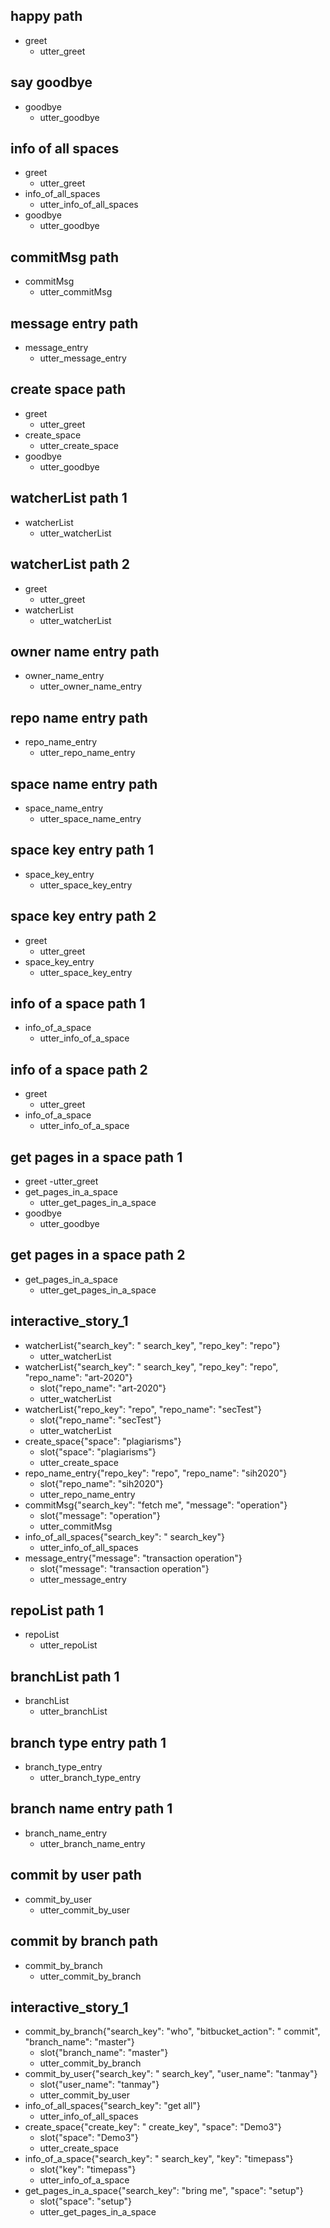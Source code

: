 ## happy path
* greet
  - utter_greet

## say goodbye
* goodbye
  - utter_goodbye

## info of all spaces
* greet
  - utter_greet
* info_of_all_spaces
  - utter_info_of_all_spaces  
* goodbye
  - utter_goodbye

## commitMsg path
* commitMsg
  <!-- - commit_msg_form
  - form{"name": "commit_msg_form"}
  - form{"name": null}
  - utter_slots_values -->
  - utter_commitMsg

## message entry path
* message_entry
  - utter_message_entry



## create space path
* greet
  - utter_greet
* create_space
  <!-- - create_space_form
  - form{"name" : "create_space_form"}
  - form{"name" : null}
  - utter_create_space_slot_values
  - utter_submit -->
  - utter_create_space
* goodbye
  - utter_goodbye

## watcherList path 1
* watcherList
  <!-- - watchers_form
  - form{"name": "watchers_form"}
  - form{"name": null}
  - utter_slots_values -->
  - utter_watcherList

## watcherList path 2
* greet
  - utter_greet
* watcherList
  <!-- - watchers_form
  - form{"name": "watchers_form"}
  - form{"name": null}
  - utter_slots_values -->
  - utter_watcherList



## owner name entry path
* owner_name_entry
  - utter_owner_name_entry
## repo name entry path
* repo_name_entry
  - utter_repo_name_entry

## space name entry path
* space_name_entry
  - utter_space_name_entry


## space key entry path 1
* space_key_entry
  - utter_space_key_entry

## space key entry path 2
* greet
  - utter_greet
* space_key_entry
  - utter_space_key_entry


## info of a space path 1
* info_of_a_space
  - utter_info_of_a_space

## info of a space path 2
* greet
  - utter_greet
* info_of_a_space
  - utter_info_of_a_space


## get pages in a space path 1
* greet
  -utter_greet
* get_pages_in_a_space
  <!-- - action_get_pages_in_a_space
  - utter_pages_in_a_space_slot_value
  - utter_submit   -->
  - utter_get_pages_in_a_space
* goodbye
  - utter_goodbye


## get pages in a space path 2
* get_pages_in_a_space
  <!-- - action_get_pages_in_a_space
  - utter_pages_in_a_space_slot_value
  - utter_submit   -->
  - utter_get_pages_in_a_space
## interactive_story_1
* watcherList{"search_key": " search_key", "repo_key": "repo"}
    - utter_watcherList
* watcherList{"search_key": " search_key", "repo_key": "repo", "repo_name": "art-2020"}
    - slot{"repo_name": "art-2020"}
    - utter_watcherList
* watcherList{"repo_key": "repo", "repo_name": "secTest"}
    - slot{"repo_name": "secTest"}
    - utter_watcherList
* create_space{"space": "plagiarisms"}
    - slot{"space": "plagiarisms"}
    - utter_create_space
* repo_name_entry{"repo_key": "repo", "repo_name": "sih2020"}
    - slot{"repo_name": "sih2020"}
    - utter_repo_name_entry
* commitMsg{"search_key": "fetch me", "message": "operation"}
    - slot{"message": "operation"}
    - utter_commitMsg
* info_of_all_spaces{"search_key": " search_key"}
    - utter_info_of_all_spaces
* message_entry{"message": "transaction operation"}
    - slot{"message": "transaction operation"}
    - utter_message_entry



## repoList path 1
* repoList
  <!-- - repo_form
  - form{"name": "repo_form"}
  - form{"name": null}
  - utter_slots_values -->
  - utter_repoList

## branchList path 1
* branchList
  - utter_branchList

## branch type entry path 1
* branch_type_entry
  - utter_branch_type_entry

## branch name entry path 1
* branch_name_entry
  - utter_branch_name_entry

## commit by user path
* commit_by_user
  - utter_commit_by_user

## commit by branch path
* commit_by_branch
  - utter_commit_by_branch
## interactive_story_1
* commit_by_branch{"search_key": "who", "bitbucket_action": " commit", "branch_name": "master"}
    - slot{"branch_name": "master"}
    - utter_commit_by_branch
* commit_by_user{"search_key": " search_key", "user_name": "tanmay"}
    - slot{"user_name": "tanmay"}
    - utter_commit_by_user
* info_of_all_spaces{"search_key": "get all"}
    - utter_info_of_all_spaces
* create_space{"create_key": " create_key", "space": "Demo3"}
    - slot{"space": "Demo3"}
    - utter_create_space
* info_of_a_space{"search_key": " search_key", "key": "timepass"}
    - slot{"key": "timepass"}
    - utter_info_of_a_space
* get_pages_in_a_space{"search_key": "bring me", "space": "setup"}
    - slot{"space": "setup"}
    - utter_get_pages_in_a_space
